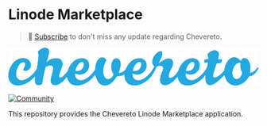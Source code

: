 # Linode Marketplace

> 🔔 [Subscribe](https://chevereto.com/go/newsletter) to don't miss any update regarding Chevereto.

![Chevereto](LOGO.svg)

[![Community](https://img.shields.io/badge/chevereto.com/go-community-blue?style=flat-square)](https://chevereto.com/go/community)

This repository provides the Chevereto Linode Marketplace application.
